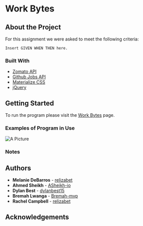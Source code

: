 # Work Bytes

## About the Project

For this assignment we were asked to meet the following criteria:

    Insert GIVEN WHEN THEN here.

### Built With

- <a href="https://developers.zomato.com/api">Zomato API</a>
- <a href="https://jobs.github.com/api">Github Jobs API</a>
- <a href="https://materializecss.com/">Materialize CSS</a>
- <a href="https://api.jquery.com/">jQuery</a>

## Getting Started

To run the program please visit the <a href="">Work Bytes</a> page.

### Examples of Program in Use

![A Picture]()

### Notes

## Authors

- **Melanie DeBarros** - [relizabet](https://github.com/melaniede)
- **Ahmed Sheikh** - [ASheikh-io](https://github.com/ASheikh-io)
- **Dylan Best** - [dylanbest15](https://github.com/dylanbest15)
- **Bremah Lwanga** - [Bremah-mvp](https://github.com/Bremah-mvp)
- **Rachel Campbell** - [relizabet](https://github.com/relizabet)

## Acknowledgements
